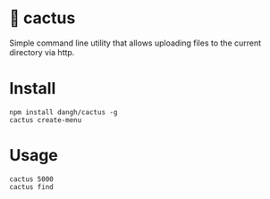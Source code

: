# 🌵 cactus

Simple command line utility that allows uploading files to the current directory via http.

# Install

```
npm install dangh/cactus -g
cactus create-menu
```

# Usage

```
cactus 5000
cactus find
```
